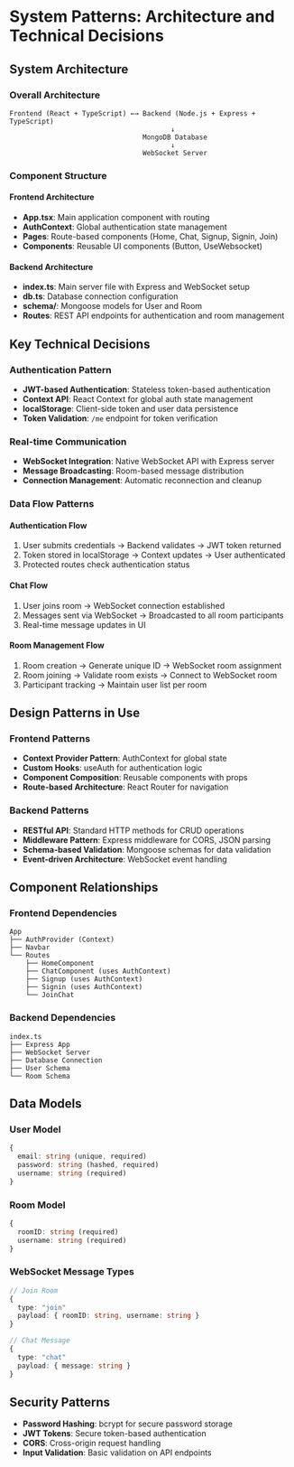 # System Patterns: Architecture and Technical Decisions

## System Architecture

### Overall Architecture
```
Frontend (React + TypeScript) ←→ Backend (Node.js + Express + TypeScript)
                                        ↓
                                 MongoDB Database
                                        ↓
                                 WebSocket Server
```

### Component Structure

#### Frontend Architecture
- **App.tsx**: Main application component with routing
- **AuthContext**: Global authentication state management
- **Pages**: Route-based components (Home, Chat, Signup, Signin, Join)
- **Components**: Reusable UI components (Button, UseWebsocket)

#### Backend Architecture
- **index.ts**: Main server file with Express and WebSocket setup
- **db.ts**: Database connection configuration
- **schema/**: Mongoose models for User and Room
- **Routes**: REST API endpoints for authentication and room management

## Key Technical Decisions

### Authentication Pattern
- **JWT-based Authentication**: Stateless token-based authentication
- **Context API**: React Context for global auth state management
- **localStorage**: Client-side token and user data persistence
- **Token Validation**: `/me` endpoint for token verification

### Real-time Communication
- **WebSocket Integration**: Native WebSocket API with Express server
- **Message Broadcasting**: Room-based message distribution
- **Connection Management**: Automatic reconnection and cleanup

### Data Flow Patterns

#### Authentication Flow
1. User submits credentials → Backend validates → JWT token returned
2. Token stored in localStorage → Context updates → User authenticated
3. Protected routes check authentication status

#### Chat Flow
1. User joins room → WebSocket connection established
2. Messages sent via WebSocket → Broadcasted to all room participants
3. Real-time message updates in UI

#### Room Management Flow
1. Room creation → Generate unique ID → WebSocket room assignment
2. Room joining → Validate room exists → Connect to WebSocket room
3. Participant tracking → Maintain user list per room

## Design Patterns in Use

### Frontend Patterns
- **Context Provider Pattern**: AuthContext for global state
- **Custom Hooks**: useAuth for authentication logic
- **Component Composition**: Reusable components with props
- **Route-based Architecture**: React Router for navigation

### Backend Patterns
- **RESTful API**: Standard HTTP methods for CRUD operations
- **Middleware Pattern**: Express middleware for CORS, JSON parsing
- **Schema-based Validation**: Mongoose schemas for data validation
- **Event-driven Architecture**: WebSocket event handling

## Component Relationships

### Frontend Dependencies
```
App
├── AuthProvider (Context)
├── Navbar
└── Routes
    ├── HomeComponent
    ├── ChatComponent (uses AuthContext)
    ├── Signup (uses AuthContext)
    ├── Signin (uses AuthContext)
    └── JoinChat
```

### Backend Dependencies
```
index.ts
├── Express App
├── WebSocket Server
├── Database Connection
├── User Schema
└── Room Schema
```

## Data Models

### User Model
```typescript
{
  email: string (unique, required)
  password: string (hashed, required)
  username: string (required)
}
```

### Room Model
```typescript
{
  roomID: string (required)
  username: string (required)
}
```

### WebSocket Message Types
```typescript
// Join Room
{
  type: "join"
  payload: { roomID: string, username: string }
}

// Chat Message
{
  type: "chat"
  payload: { message: string }
}
```

## Security Patterns
- **Password Hashing**: bcrypt for secure password storage
- **JWT Tokens**: Secure token-based authentication
- **CORS**: Cross-origin request handling
- **Input Validation**: Basic validation on API endpoints
